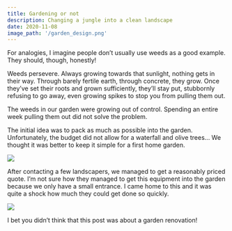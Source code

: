```yaml
---
title: Gardening or not
description: Changing a jungle into a clean landscape
date: 2020-11-08
image_path: '/garden_design.png'
---
```


For analogies, I imagine people don’t usually use weeds as a good example. They should, though, honestly!

Weeds persevere. Always growing towards that sunlight, nothing gets in their way. Through barely fertile earth, through concrete, they grow. Once they’ve set their roots and grown sufficiently, they’ll stay put, stubbornly refusing to go away, even growing spikes to stop you from pulling them out.

The weeds in our garden were growing out of control. Spending an entire week pulling them out did not solve the problem.

The initial idea was to pack as much as possible into the garden. Unfortunately, the budget did not allow for a waterfall and olive trees... We thought it was better to keep it simple for a first home garden.

<img src="/jungle.jpeg" class="image fit">

After contacting a few landscapers, we managed to get a reasonably priced quote. I’m not sure how they managed to get this equipment into the garden because we only have a small entrance. I came home to this and it was quite a shock how much they could get done so quickly.

<img src="/garden.jpeg" class="image fit">

I bet you didn’t think that this post was about a garden renovation!
